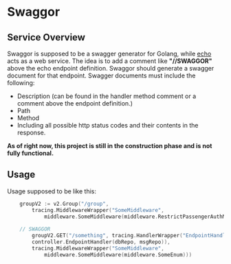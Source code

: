 # Swaggor

## Service Overview
Swaggor is supposed to be a swagger generator for Golang, while [echo](https://github.com/labstack/echo) acts as a web service.
The idea is to add a comment like **"//SWAGGOR"** above the echo endpoint definition. Swaggor should generate a swagger document for that endpoint. Swagger documents must include the following:
- Description (can be found in the handler method comment or a comment above the endpoint definition.)
- Path
- Method
- Including all possible http status codes and their contents in the response.

**As of right now, this project is still in the construction phase and is not fully functional.**

## Usage
Usage supposed to be like this:
```go
	groupV2 := v2.Group("/group", 
		tracing.MiddlewareWrapper("SomeMiddleware", 
			middleware.SomeMiddleware(middleware.RestrictPassengerAuthMode)))
	
	// SWAGGOR
        groupV2.GET("/something", tracing.HandlerWrapper("EndpointHandler",
		controller.EndpointHandler(dbRepo, msgRepo)),
		tracing.MiddlewareWrapper("SomeMiddleware", 
			middleware.SomeMiddleware(middleware.SomeEnum)))
```
